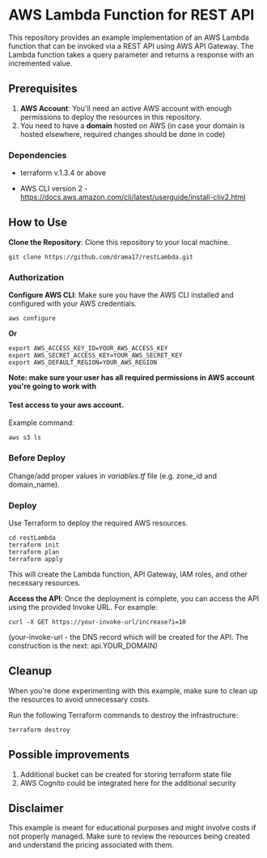 # AWS Lambda Function for REST API

This repository provides an example implementation of an AWS Lambda function that can be invoked via a REST API using AWS API Gateway. The Lambda function takes a query parameter and returns a response with an incremented value.

## Prerequisites

1. **AWS Account**: You'll need an active AWS account with enough permissions to deploy the resources in this repository.
2. You need to have a **domain** hosted on AWS (in case your domain is hosted elsewhere, required changes should be done in code)

### Dependencies

- terraform v.1.3.4 or above

- AWS CLI version 2 - https://docs.aws.amazon.com/cli/latest/userguide/install-cliv2.html

## How to Use

**Clone the Repository**: Clone this repository to your local machine.

```
git clone https://github.com/drama17/restLambda.git
```

### Authorization

**Configure AWS CLI**: Make sure you have the AWS CLI installed and configured with your AWS credentials.

```
aws configure
```
**Or**

```
export AWS_ACCESS_KEY_ID=YOUR_AWS_ACCESS_KEY
export AWS_SECRET_ACCESS_KEY=YOUR_AWS_SECRET_KEY
export AWS_DEFAULT_REGION=YOUR_AWS_REGION
```

**Note: make sure your user has all required permissions in AWS account you're going to work with**

#### Test access to your aws account.

Example command:
```
aws s3 ls
```
### Before Deploy

Change/add proper values in *variables.tf* file (e.g. zone_id and domain_name).

### Deploy

Use Terraform to deploy the required AWS resources.

```
cd restLambda
terraform init
terraform plan
terraform apply
```

This will create the Lambda function, API Gateway, IAM roles, and other necessary resources.

**Access the API**: Once the deployment is complete, you can access the API using the provided Invoke URL. For example:

```
curl -X GET https://your-invoke-url/increase?i=10
```
(your-invoke-url - the DNS record which will be created for the API. The construction is the next: api.YOUR_DOMAIN)

## Cleanup
When you're done experimenting with this example, make sure to clean up the resources to avoid unnecessary costs.

Run the following Terraform commands to destroy the infrastructure:

```
terraform destroy

```

## Possible improvements

1. Additional bucket can be created for storing terraform state file
2. AWS Cognito could be integrated here for the additional security

## Disclaimer

This example is meant for educational purposes and might involve costs if not properly managed. Make sure to review the resources being created and understand the pricing associated with them.
